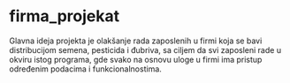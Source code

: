 # firma_projekat

Glavna ideja projekta je olakšanje rada zaposlenih u firmi koja se bavi distribucijom semena, pesticida i đubriva, sa ciljem da svi zaposleni rade u okviru istog programa, gde svako na osnovu uloge u firmi ima pristup
određenim podacima i funkcionalnostima.

